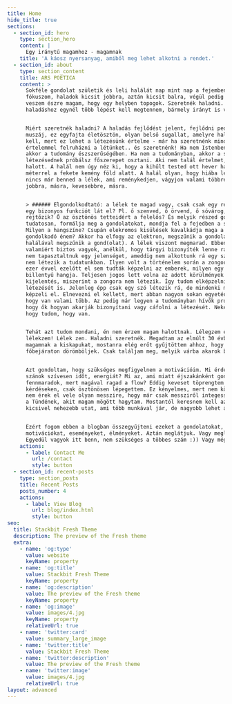 ```yaml
---
title: Home
hide_title: true
sections:
  - section_id: hero
    type: section_hero
    content: |
      Egy iránytű magamhoz - magamnak
    title: 'A káosz nyersanyag, amiből meg lehet alkotni a rendet.'
  - section_id: about
    type: section_content
    title: ARS POETICA
    content: >
      Sokféle gondolat születik és leli halálát nap mint nap a fejemben. Nincs
      fókuszom, haladok kicsit jobbra, aztán kicsit balra, végül pedig azon
      veszem észre magam, hogy egy helyben topogok. Szeretnék haladni. A
      haladáshoz egynél több lépést kell megtennem, bármely irányt is választom.


      Miért szeretnék haladni? A haladás fejlődést jelent, fejlődni pedig
      muszáj, ez egyfajta életösztön, olyan belső sugallat, amelyre hallgatni
      kell, mert ez lehet a létezésünk értelme - már ha szeretnénk mindenképp
      értelemmel felruházni a létünket.. és szeretnénk! Ha nem Istenben hiszel,
      akkor a tudomány észszerűségében. Ha nem a tudományban, akkor a saját
      létezésednek próbálsz főszerepet osztani. Aki nem talál értelmet, az
      halott. A halál nem úgy néz ki, hogy a kihűlt tested ott hever három
      méterrel a fekete kemény föld alatt. A halál olyan, hogy hiába lélegzel,
      nincs már benned a lélek, ami reménykedjen, vágyjon valami többre, másra,
      jobbra, másra, kevesebbre, másra.


      > ###### Elgondolkodtató: a lélek te magad vagy, csak csak egy részed, ami
      egy bizonyos funkciót lát el? Pl. ő szenved, ő örvend, ő sóvárog, ő
      rejtőzik? Ő az ösztönös tetteidért a felelős? És melyik részed gondolkodik
      tudatosan, formálja meg a gondolatokat, mondja fel a fejedben a szöveget?
      Milyen a hangszíne? Csupán elekromos kisülések kavalkádja maga a
      gondolkodó énem? Akkor ha elfogy az elektron, megszűnik a gondolat. A test
      halálával megszűnik a gond(olat). A lélek viszont megmarad. Ebben
      valamiért biztos vagyok, anélkül, hogy tárgyi bizonyíték lenne rá. Ameddig
      nem tapasztaltnuk egy jelenséget, ameddig nem alkottunk rá egy szót, addig
      nem létezik a tudatunkban. Ilyen volt a történelem során a zongora. 10
      ezer évvel ezelőtt el sem tudták képzelni az emberek, milyen egy zongora
      billentyű hangja. Teljesen jogos lett volna az adott körülmények között a
      kijelentés, miszerint a zongora nem létezik. Így tudom elképzelni a lélek
      létezését is. Jelenleg épp csak egy szó létezik rá, de mindenki másképp
      képzeli el. Elnevezni el kellett, mert abban nagyon sokan egyetértenek,
      hogy van valami több. Az pedig már legyen a tudományban hívők problémája,
      hogy ők hogyan akarják bizonyítani vagy cáfolni a létezését. Nekem elég,
      hogy tudom, hogy van.


      Tehát azt tudom mondani, én nem érzem magam halottnak. Lélegzem és
      lélekzem! Lélek zen. Haladni szeretnék. Megadtam az elmúlt 30 évben
      magamnak a kiskapukat, mostanra elég erőt gyűjtöttem ahhoz, hogy a
      főbejáraton dörömböljek. Csak találjam meg, melyik várba akarok betörni :)


      Azt gondoltam, hogy szükséges megfigyelnem a motivációim. Mi érdekel? Mire
      szánok szívesen időt, energiát? Mi az, ami miatt éjszakánként gond nélkül
      fennmaradok, mert magával ragad a flow? Eddig keveset töprengtem ezeken a
      kérdéseken, csak ösztönösen lépegettem. Ez kényelmes, mert nem kötelez, de
      nem érek el vele olyan messzire, hogy már csak messziről integessek annak
      a Tündének, akit magam mögött hagytam. Mostantól keresnem kell az egy
      kicsivel nehezebb utat, ami több munkával jár, de nagyobb lehet a jutalom.


      Ezért fogom ebben a blogban összegyűjteni ezeket a gondolatokat,
      motivációkat, eseményeket, élményeket. Aztán meglátjuk. Vagy meglátom.
      Egyedül vagyok itt benn, nem szükséges a többes szám :)) Vagy mégsem?
    actions:
      - label: Contact Me
        url: /contact
        style: button
  - section_id: recent-posts
    type: section_posts
    title: Recent Posts
    posts_number: 4
    actions:
      - label: View Blog
        url: blog/index.html
        style: button
seo:
  title: Stackbit Fresh Theme
  description: The preview of the Fresh theme
  extra:
    - name: 'og:type'
      value: website
      keyName: property
    - name: 'og:title'
      value: Stackbit Fresh Theme
      keyName: property
    - name: 'og:description'
      value: The preview of the Fresh theme
      keyName: property
    - name: 'og:image'
      value: images/4.jpg
      keyName: property
      relativeUrl: true
    - name: 'twitter:card'
      value: summary_large_image
    - name: 'twitter:title'
      value: Stackbit Fresh Theme
    - name: 'twitter:description'
      value: The preview of the Fresh theme
    - name: 'twitter:image'
      value: images/4.jpg
      relativeUrl: true
layout: advanced
---
```

